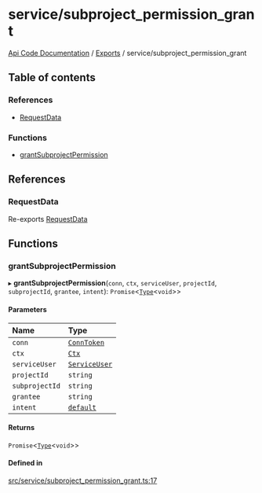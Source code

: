 # service/subproject\_permission\_grant
 
[Api Code Documentation](../README.md) / [Exports](../modules.md) / service/subproject\_permission\_grant

## Table of contents

### References

- [RequestData](service_subproject_permission_grant.md#requestdata)

### Functions

- [grantSubprojectPermission](service_subproject_permission_grant.md#grantsubprojectpermission)

## References

### RequestData

Re-exports [RequestData](../interfaces/service_domain_workflow_project_create.RequestData.md)

## Functions

### grantSubprojectPermission

▸ **grantSubprojectPermission**(`conn`, `ctx`, `serviceUser`, `projectId`, `subprojectId`, `grantee`, `intent`): `Promise`<[`Type`](result.md#type)<`void`\>\>

#### Parameters

| Name | Type |
| :------ | :------ |
| `conn` | [`ConnToken`](service_conn.md#conntoken) |
| `ctx` | [`Ctx`](../interfaces/lib_ctx.Ctx.md) |
| `serviceUser` | [`ServiceUser`](../interfaces/service_domain_organization_service_user.ServiceUser.md) |
| `projectId` | `string` |
| `subprojectId` | `string` |
| `grantee` | `string` |
| `intent` | [`default`](authz_intents.md#default) |

#### Returns

`Promise`<[`Type`](result.md#type)<`void`\>\>

#### Defined in

[src/service/subproject_permission_grant.ts:17](https://github.com/openkfw/TruBudget/blob/a06c11b/api/src/service/subproject_permission_grant.ts#L17)
